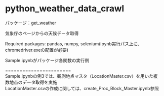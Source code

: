 # python_weather_data_crawl

パッケージ：get_weather

気象庁のページからの天候データ取得

Required packages: pandas, numpy, selenium(ipynb実行パス上に、chromedriver.exeの配置が必要)

Sample.ipynbがパッケージ各関数の実行例

=======================  
Sample.ipynbの例3では、観測地点マスタ（LocationMaster.csv）を用いた複数地点のデータ取得を実施  
LocationMaster.csvの作成に関しては、create_Proc_Block_Master.ipynb参照

